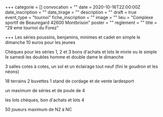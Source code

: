 +++
categorie = []
convocation = ""
date = 2020-10-16T22:00:00Z
date_inscription = ""
date_tirage = ""
description = ""
draft = true
event_type = "tournoi"
fiche_inscription = ""
image = ""
lieu = "Complexe sportif de Beauregard 42600 Montbrison"
poster = ""
reglement = ""
title = "29 eme tournoi du Forez"

+++
Les séries poussins, benjamins, minimes et cadet en simple le dimanche 10 euros pour les jeunes  

Chèques pour les séries 1, 2 et 3 bons d'achats et lots  le mixte ou le simple le samedi les doubles homme et double dame le dimanche  

3 salles cotes à cotes, un sol et un éclairage tout neuf (fini le goudron et les néons) 

18 terrains 2 buvettes 1 stand de cordage et de vente lardesport 

un maximum de séries et de poule de 4 

les lots chèques, bon d'achats et lots 4

50 joueurs maximum de N2 à NC